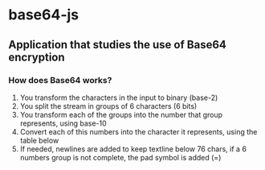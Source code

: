 <h1>base64-js</h1>
<h2>Application that studies the use of Base64 encryption</h2>
<h3>How does Base64 works?</h3>
<ol>
<li>You transform the characters in the input to binary (base-2)</li>
<li>You split the stream in groups of 6 characters (6 bits)</li>
<li>You transform each of the groups into the number that group represents, using base-10</li>
<li>Convert each of this numbers into the character it represents, using the table below</li>
<li>If needed, newlines are added to keep textline below 76 chars, if a 6 numbers group is not complete, the pad symbol is added (=)</li>
</ol>
